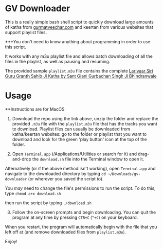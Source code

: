 # GV Downloader

This is a really simple bash shell script to quickly download large amounts of katha from [gurmatveechar.com](https://www.gurmatveechar.com) and keertan from various websites that support playlist files.

***You don't need to know anything about programming in order to use this script.

It works with any m3u playlist file and allows batch downloading of all the files in the playlist, as well as pausing and resuming.

The provided sample `playlist.m3u` file contains the complete [Larivaar Siri Guru Granth Sahib Ji Katha by Sant Giani Gurbachan Singh Ji Bhindranwale](http://www.gurmatveechar.com/audio.php?q=f&f=%2FKatha%2F01_Puratan_Katha%2FSant_Gurbachan_Singh_%28Bhindran_wale%29%2FGuru_Granth_Sahib_Larivaar_Katha)

# Usage

**Instructions are for MacOS

1. Download the repo using the link above, unzip the folder and replace the provided `.m3u` file with the `playlist.m3u` file that has the tracks you want to download. Playlist files can usually be downloaded from katha/keertan websites: go to the folder or playlist that you want to download and look for the green 'play button' icon at the top of the folder.

2. Open `Terminal.app` (/Applications/Utilities or search for it) and drag-and-drop the `download.sh` file into the Terminal window to open it.

Alternatively (or if the above method isn't working), open `Terminal.app` and navigate to the downloaded directory by typing
`cd ~/Downloads/gv-downloader`
(or wherever you saved the script to).

You *may* need to change the file's permissions to run the script. To do this, type 
`chmod a+x download.sh`

then run the script by typing 
`./download.sh`

3. Follow the on-screen prompts and begin downloading. You can quit the program at any time by pressing `CTR+C` (`^+C`) on your keyboard. 

When you restart, the program will automatically begin with the file that you left off at (and remove downloaded files from `playlist.m3u`).

Enjoy!
